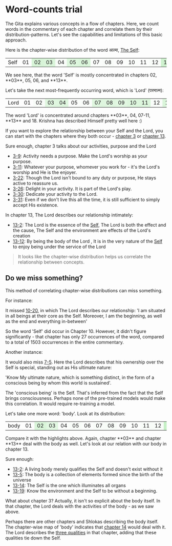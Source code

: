 # Word-counts trial

The Gita explains various concepts in a flow of chapters.
Here, we count words in the commentary of each chapter
and correlate them by their distribution-patterns.
Let's see the capabilities and limitations of this basic approach.

Here is the chapter-wise distribution of the word आत्मा,
[The Self](https://rapalearning.com/life-and-liberty/Back%20to%20Basics.html):
<table>
<tr><td>Self</td><td style="background-color: hsla(120,60%,70%,0.00);">01</td><td style="background-color: hsla(120,60%,70%,0.32);">02</td><td style="background-color: hsla(120,60%,70%,0.29);">03</td><td style="background-color: hsla(120,60%,70%,0.04);">04</td><td style="background-color: hsla(120,60%,70%,0.27);">05</td><td style="background-color: hsla(120,60%,70%,0.29);">06</td><td style="background-color: hsla(120,60%,70%,0.02);">07</td><td style="background-color: hsla(120,60%,70%,0.03);">08</td><td style="background-color: hsla(120,60%,70%,0.01);">09</td><td style="background-color: hsla(120,60%,70%,0.02);">10</td><td style="background-color: hsla(120,60%,70%,0.01);">11</td><td style="background-color: hsla(120,60%,70%,0.03);">12</td><td style="background-color: hsla(120,60%,70%,0.38);">13</td><td style="background-color: hsla(120,60%,70%,0.05);">14</td><td style="background-color: hsla(120,60%,70%,0.04);">15</td><td style="background-color: hsla(120,60%,70%,0.01);">16</td><td style="background-color: hsla(120,60%,70%,0.00);">17</td><td style="background-color: hsla(120,60%,70%,0.05);">18</td></tr>
</table>
We see here, that the word 'Self' is mostly concentrated
in chapters 02, **03**, 05, 06, and **13**.

Let's take the next most-frequently occurring word, which is 'Lord' (परमात्म):
<table>
<tr><td>Lord</td><td style="background-color: hsla(120,60%,70%,0.00);">01</td><td style="background-color: hsla(120,60%,70%,0.04);">02</td><td style="background-color: hsla(120,60%,70%,0.25);">03</td><td style="background-color: hsla(120,60%,70%,0.26);">04</td><td style="background-color: hsla(120,60%,70%,0.02);">05</td><td style="background-color: hsla(120,60%,70%,0.03);">06</td><td style="background-color: hsla(120,60%,70%,0.26);">07</td><td style="background-color: hsla(120,60%,70%,0.25);">08</td><td style="background-color: hsla(120,60%,70%,0.24);">09</td><td style="background-color: hsla(120,60%,70%,0.27);">10</td><td style="background-color: hsla(120,60%,70%,0.28);">11</td><td style="background-color: hsla(120,60%,70%,0.03);">12</td><td style="background-color: hsla(120,60%,70%,0.29);">13</td><td style="background-color: hsla(120,60%,70%,0.03);">14</td><td style="background-color: hsla(120,60%,70%,0.04);">15</td><td style="background-color: hsla(120,60%,70%,0.04);">16</td><td style="background-color: hsla(120,60%,70%,0.03);">17</td><td style="background-color: hsla(120,60%,70%,0.29);">18</td></tr>
</table>
The word 'Lord' is concentrated around chapters **03**, 04, 07-11, **13** and 18. Krishna has described Himself pretty well here :)

If you want to explore the relationship between your Self and the Lord,
you can start with the chapters where they both occur -
[chapter 3](https://rapalearning.com/life-and-liberty/Chapter%203.html)
or [chapter 13](https://rapalearning.com/life-and-liberty/Chapter%2013.html).

Sure enough, chapter 3 talks about our activities, purpose and the Lord

- [3-9](https://rapalearning.com/life-and-liberty/Chapter%203.html#9):
Activity needs a purpose. Make the Lord's worship as your purpose.
- [3-11](https://rapalearning.com/life-and-liberty/Chapter%203.html#11):
Whatever your purpose, whomever you work for - it's the Lord's worship and He is the enjoyer.
- [3-22](https://rapalearning.com/life-and-liberty/Chapter%203.html#22):
Though the Lord isn't bound to any duty or purpose, He stays active to reassure us.
- [3-26](https://rapalearning.com/life-and-liberty/Chapter%203.html#26):
Delight in your activity. It is part of the Lord's play.
- [3-30](https://rapalearning.com/life-and-liberty/Chapter%203.html#30): Dedicate your activity to the Lord.
- [3-31](https://rapalearning.com/life-and-liberty/Chapter%203.html#31): Even if we don't live this all the time, it is still sufficient to simply accept His existence.

In chapter 13, The Lord describes our relationship intimately:

- [13-2](https://rapalearning.com/life-and-liberty/Chapter%2013.html#2):
The Lord is the essence of the [Self](https://rapalearning.com/life-and-liberty/Back%20to%20Basics.html),
The Lord is both the effect and the cause,
The Self and the environment are effects of the Lord's creation
- [13-12](https://rapalearning.com/life-and-liberty/Chapter%2013.html#12): By being the body of the Lord , It is in the very nature of the
[Self](https://rapalearning.com/life-and-liberty/Back%20to%20Basics.html) to enjoy being under the service of the Lord

> It looks like the chapter-wise distribution helps us correlate the
> relationship between concepts.

## Do we miss something?

This method of correlating chapter-wise distributions can miss something.

For instance:

It missed [10-20](https://rapalearning.com/life-and-liberty/Chapter%2010.html#20),
in which The Lord describes our relationship:
'I am situated in all beings at their core as the Self.
Moreover, I am the beginning, as well as the end and everything in-between'

So the word 'Self' did occur in Chapter 10.
However, it didn't figure significantly -
that chapter has only 27 occurrences of the word, compared to a total
of 1503 occurrences in the entire commentary.

Another instance:

It would also miss [7-5](https://rapalearning.com/life-and-liberty/Chapter%207.html#5).
Here the Lord describes that his ownership over the Self is special,
standing out as His ultimate nature:

'Know My ultimate nature, which is something distinct,
in the form of a conscious being by whom this world is sustained'.

The 'conscious being' is the Self.
That's inferred from the fact that the Self brings consciousness.
Perhaps none of the pre-trained models would make this correlation.
It would require re-training a model.

Let's take one more word: 'body'.
Look at its distribution:
<table>
<tr><td>body</td><td style="background-color: hsla(120,60%,70%,0.00);">01</td><td style="background-color: hsla(120,60%,70%,0.30);">02</td><td style="background-color: hsla(120,60%,70%,0.24);">03</td><td style="background-color: hsla(120,60%,70%,0.02);">04</td><td style="background-color: hsla(120,60%,70%,0.04);">05</td><td style="background-color: hsla(120,60%,70%,0.02);">06</td><td style="background-color: hsla(120,60%,70%,0.04);">07</td><td style="background-color: hsla(120,60%,70%,0.05);">08</td><td style="background-color: hsla(120,60%,70%,0.02);">09</td><td style="background-color: hsla(120,60%,70%,0.01);">10</td><td style="background-color: hsla(120,60%,70%,0.04);">11</td><td style="background-color: hsla(120,60%,70%,0.04);">12</td><td style="background-color: hsla(120,60%,70%,0.46);">13</td><td style="background-color: hsla(120,60%,70%,0.24);">14</td><td style="background-color: hsla(120,60%,70%,0.04);">15</td><td style="background-color: hsla(120,60%,70%,0.01);">16</td><td style="background-color: hsla(120,60%,70%,0.04);">17</td><td style="background-color: hsla(120,60%,70%,0.25);">18</td></tr>
</table>
Compare it with the highlights above.
Again, chapter **03** and chapter **13** deal with the body as well.
Let's look at our relation with our body in chapter 13.

Sure enough:

- [13-2](https://rapalearning.com/life-and-liberty/Chapter%2013.html#2):
A living body merely qualifies the Self and doesn't exist without it
- [13-5](https://rapalearning.com/life-and-liberty/Chapter%2013.html#5):
The body is a collection of elements formed since the birth of the universe
- [13-14](https://rapalearning.com/life-and-liberty/Chapter%2013.html#14):
The Self is the one which illuminates all organs
- [13-19](https://rapalearning.com/life-and-liberty/Chapter%2013.html#19):
Know the environment and the Self to be without a beginning.

What about chapter 3? Actually, it isn't so explicit about the body itself.
In that chapter, the Lord deals with the activities of the body -
as we saw above.

Perhaps there are other chapters and Shlokas describing the body itself.
The chapter-wise map of 'body' indicates that
[chapter 14](https://rapalearning.com/life-and-liberty/Chapter%2014.html#5)
would deal with it. The Lord describes the
[three qualities](https://rapalearning.com/life-and-liberty/Chapter%202.html#satva_rajas_tamas)
in that chapter, adding that these qualities tie down the Self.
